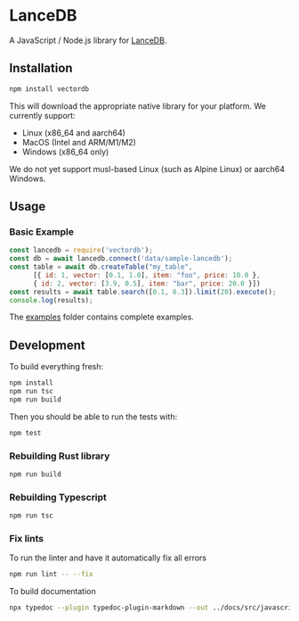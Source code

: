 # LanceDB

A JavaScript / Node.js library for [LanceDB](https://github.com/lancedb/lancedb).

## Installation

```bash
npm install vectordb
```

This will download the appropriate native library for your platform. We currently
support:

* Linux (x86_64 and aarch64)
* MacOS (Intel and ARM/M1/M2)
* Windows (x86_64 only)

We do not yet support musl-based Linux (such as Alpine Linux) or aarch64 Windows.

## Usage

### Basic Example

```javascript
const lancedb = require('vectordb');
const db = await lancedb.connect('data/sample-lancedb');
const table = await db.createTable("my_table",
      [{ id: 1, vector: [0.1, 1.0], item: "foo", price: 10.0 },
      { id: 2, vector: [3.9, 0.5], item: "bar", price: 20.0 }])
const results = await table.search([0.1, 0.3]).limit(20).execute();
console.log(results);
```

The [examples](./examples) folder contains complete examples.

## Development

To build everything fresh:

```bash
npm install
npm run tsc
npm run build
```

Then you should be able to run the tests with:

```bash
npm test
```

### Rebuilding Rust library

```bash
npm run build
```

### Rebuilding Typescript

```bash
npm run tsc
```

### Fix lints

To run the linter and have it automatically fix all errors

```bash
npm run lint -- --fix
```

To build documentation

```bash
npx typedoc --plugin typedoc-plugin-markdown --out ../docs/src/javascript src/index.ts
```
